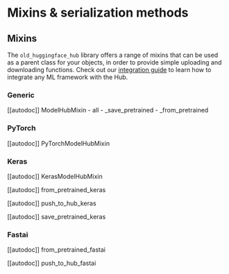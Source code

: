 <!--⚠️ Note that this file is in Markdown but contain specific syntax for our doc-builder (similar to MDX) that may not be
rendered properly in your Markdown viewer.
-->

# Mixins & serialization methods

## Mixins

The `old_huggingface_hub` library offers a range of mixins that can be used as a parent class for your objects, in order to
provide simple uploading and downloading functions. Check out our [integration guide](../guides/integrations) to learn
how to integrate any ML framework with the Hub.

### Generic

[[autodoc]] ModelHubMixin
    - all
    - _save_pretrained
    - _from_pretrained

### PyTorch

[[autodoc]] PyTorchModelHubMixin

### Keras

[[autodoc]] KerasModelHubMixin

[[autodoc]] from_pretrained_keras

[[autodoc]] push_to_hub_keras

[[autodoc]] save_pretrained_keras

### Fastai

[[autodoc]] from_pretrained_fastai

[[autodoc]] push_to_hub_fastai
